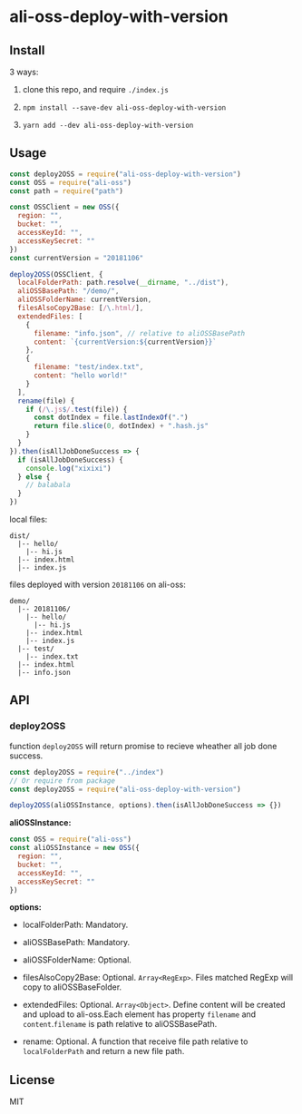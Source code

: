 # ali-oss-deploy-with-version

## Install

3 ways:

1. clone this repo, and require `./index.js`

2. `npm install --save-dev ali-oss-deploy-with-version`

3. `yarn add --dev ali-oss-deploy-with-version`

## Usage

```js
const deploy2OSS = require("ali-oss-deploy-with-version")
const OSS = require("ali-oss")
const path = require("path")

const OSSClient = new OSS({
  region: "",
  bucket: "",
  accessKeyId: "",
  accessKeySecret: ""
})
const currentVersion = "20181106"

deploy2OSS(OSSClient, {
  localFolderPath: path.resolve(__dirname, "../dist"),
  aliOSSBasePath: "/demo/",
  aliOSSFolderName: currentVersion,
  filesAlsoCopy2Base: [/\.html/],
  extendedFiles: [
    {
      filename: "info.json", // relative to aliOSSBasePath
      content: `{currentVersion:${currentVersion}}`
    },
    {
      filename: "test/index.txt",
      content: "hello world!"
    }
  ],
  rename(file) {
    if (/\.js$/.test(file)) {
      const dotIndex = file.lastIndexOf(".")
      return file.slice(0, dotIndex) + ".hash.js"
    }
  }
}).then(isAllJobDoneSuccess => {
  if (isAllJobDoneSuccess) {
    console.log("xixixi")
  } else {
    // balabala
  }
})
```

local files:

```
dist/
  |-- hello/
    |-- hi.js
  |-- index.html
  |-- index.js
```

files deployed with version `20181106` on ali-oss:

```
demo/
  |-- 20181106/
    |-- hello/
      |-- hi.js
    |-- index.html
    |-- index.js
  |-- test/
    |-- index.txt
  |-- index.html
  |-- info.json
```

## API

### deploy2OSS

function `deploy2OSS` will return promise to recieve wheather all job done success.

```js
const deploy2OSS = require("../index")
// Or require from package
const deploy2OSS = require("ali-oss-deploy-with-version")

deploy2OSS(aliOSSInstance, options).then(isAllJobDoneSuccess => {})
```

**aliOSSInstance:**

```js
const OSS = require("ali-oss")
const aliOSSInstance = new OSS({
  region: "",
  bucket: "",
  accessKeyId: "",
  accessKeySecret: ""
})
```

**options:**

- localFolderPath:
  Mandatory.

- aliOSSBasePath:
  Mandatory.

- aliOSSFolderName:
  Optional.

- filesAlsoCopy2Base:
  Optional.
  `Array<RegExp>`. Files matched RegExp will copy to aliOSSBaseFolder.

- extendedFiles:
  Optional.
  `Array<Object>`. Define content will be created and upload to ali-oss.Each element has property `filename` and `content`.`filename` is path relative to aliOSSBasePath.

- rename:
  Optional.
  A function that receive file path relative to `localFolderPath` and return a new file path.

## License

MIT
